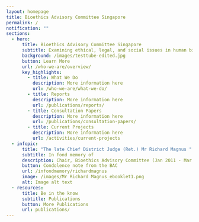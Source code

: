 ```yaml
---
layout: homepage
title: Bioethics Advisory Committee Singapore
permalink: /
notification: ""
sections:
  - hero:
      title: Bioethics Advisory Committee Singapore
      subtitle: Examining ethical, legal, and social issues in human biomedical research
      background: /images/testtube-edited.jpg
      button: Learn More
      url: /who-we-are/overview/
      key_highlights:
        - title: What We Do
          description: More information here
          url: /who-we-are/what-we-do/
        - title: Reports
          description: More information here
          url: /publications/reports/
        - title: Consultation Papers
          description: More information here
          url: /publications/consultation-papers/
        - title: Current Projects
          description: More information here
          url: /activities/current-projects
  - infopic:
      title: "The late Chief District Judge (Ret.) Mr Richard Magnus "
      subtitle: In fond memory of
      description: Chair, Bioethics Advisory Committee (Jan 2011 - Mar 2022)
      button: Condolence note from the BAC
      url: /infondmemory/richardmagnus
      image: /images/Mr Richard Magnus_ebooklet1.png
      alt: Image alt text
  - resources:
      title: Be in the know
      subtitle: Publications
      button: More Publications
      url: publications/
---
```

